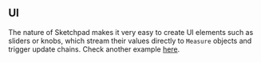 ## UI

The nature of Sketchpad makes it very easy to create UI elements such as sliders or knobs, which stream their values directly to `Measure` objects and trigger update chains. Check another example [here](http://bl.ocks.org/garciadelcastillo/531354c79031712b02d2).
